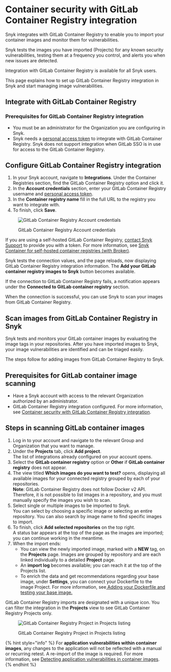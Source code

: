 # Container security with GitLab Container Registry integration

Snyk integrates with GitLab Container Registry to enable you to import your container images and monitor them for vulnerabilities.

Snyk tests the images you have imported (Projects) for any known security vulnerabilities, testing them at a frequency you control, and alerts you when new issues are detected.

Integration with GitLab Container Registry is available for all Snyk users.

This page explains how to set up GitLab Container Registry integration in Snyk and start managing image vulnerabilities.

## Integrate with GitLab Container Registry

### **Prerequisites for GitLab Container Registry integration**

* You must be an administrator for the Organization you are configuring in Snyk.
* Snyk needs a [personal access token](https://docs.gitlab.com/ee/user/profile/personal\_access\_tokens.html) to integrate with GitLab Container Registry. Snyk does not support integration when GitLab SSO is in use for access to the GitLab Container Registry.

## **Configure GitLab Container Registry integration**

1. In your Snyk account, navigate to **Integrations**. Under the Container Registries section, find the GitLab Container Registry option and click it.
2. In the **Account credentials** section, enter your GitLab Container Registry username and [personal access token](https://docs.gitlab.com/ee/user/profile/personal\_access\_tokens.html).
3. In the **Container registry name** fill in the full URL to the registry you want to integrate with.
4. To finish, click **Save**.

<figure><img src="../../.gitbook/assets/mceclip1-6-.png" alt="GitLab Container Registry Account credentials"><figcaption><p>GitLab Container Registry Account credentials</p></figcaption></figure>

If you are using a self-hosted GitLab Container Registry, [contact Snyk Support](https://support.snyk.io/hc/en-us/requests/new) to provide you with a token. For more information, see [Snyk Container for self-hosted container registries (with Broker)](../../scan-using-snyk/snyk-container/integrate-with-self-hosted-container-registries-broker.md).

Snyk tests the connection values, and the page reloads, now displaying GitLab Container Registry integration information. The **Add your GitLab container registry images to Snyk** button becomes available.&#x20;

If the connection to GitLab Container Registry fails, a notification appears under the **Connected to GitLab container registry** section.

When the connection is successful, you can use Snyk to scan your images from GitLab Container Registry.

## Scan images from GitLab Container Registry in Snyk

Snyk tests and monitors your GitLab container images by evaluating the image tags in your repositories. After you have imported images to Snyk, your image vulnerabilities are identified and can be triaged easily.

The steps follow for adding images from GitLab Container Registry to Snyk.

## **Prerequisites for GitLab container image scanning**

* Have a Snyk account with access to the relevant Organization authorized by an administrator.
* GitLab Container Registry integration configured. For more information, see [Container security with GitLab Container Registry integration](https://docs.snyk.io/snyk-container/image-scanning-library/gitlab-container-registry-image-scanning/container-security-with-gitlab-container-registry-integration).

## **Steps in scanning GitLab container images**

1. Log in to your account and navigate to the relevant Group and Organization that you want to manage.
2. Under the **Projects** tab, click **Add project**.\
   The list of integrations already configured on your account opens.
3. Select the **GitLab container registry** option or **Other** if **GitLab container registry** does not appear.
4. The view titled **Which images do you want to test?** opens, displaying all available images for your connected registry grouped by each of your repositories.\
   **Note**: GitLab Container Registry does not follow Docker v2 API. Therefore, it is not possible to list images in a repository, and you must manually specify the images you wish to scan.
5. Select single or multiple images to be imported to Snyk.\
   You can select by choosing a specific image or selecting an entire repository. You can also search by image name to find specific images to import.
6. To finish, click **Add selected repositories** on the top right.\
   A status bar appears at the top of the page as the images are imported; you can continue working in the meantime.
7. When the import ends:
   * You can view the newly imported image, marked with a **NEW** tag, on the **Projects** page. Images are grouped by repository and are each linked individually to a detailed **Project** page.
   * An **import log** becomes available; you can reach it at the top of the Projects list.
   * To enrich the data and get recommendations regarding your base image, under **Settings**, you can connect your Dockerfile to the image Project. For more information, see[ Adding your Dockerfile and testing your base image.](../../scan-using-snyk/snyk-container/scan-your-dockerfile/detect-vulnerable-base-images-from-your-dockerfile.md)

GitLab Container Registry imports are designated with a unique icon. You can filter the integration in the **Projects** view to see GitLab Container Registry Projects only.

<figure><img src="../../.gitbook/assets/mceclip0-14-.png" alt="GitLab Container Registry Project in Projects listing"><figcaption><p>GitLab Container Registry Project in Projects listing</p></figcaption></figure>

{% hint style="info" %}
For **application vulnerabilities within container images**, any changes to the application will not be reflected with a manual or recurring retest. A re-import of the image is required. For more information, see [Detecting application vulnerabilities in container images](../../scan-using-snyk/snyk-container/use-snyk-container-from-the-web-ui/detect-application-vulnerabilities-in-container-images.md).
{% endhint %}
